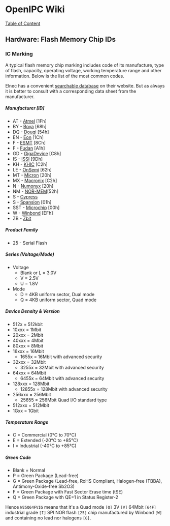 # OpenIPC Wiki
[Table of Content](../README.md)

Hardware: Flash Memory Chip IDs
-------------------------------

### IC Marking

A typical flash memory chip marking includes code of its manufacture, type of
flash, capacity, operating voltage, working temperature range and other
information. Below is the list of the most common codes. 

Elnec has a convenient [searchable database](https://www.elnec.com/en/search/) 
on their website. But as always it is better to consult with a corresponding
data sheet from the manufacturer.

##### Manufacturer [ID]
 
- AT - [Atmel](https://www.microchip.com/) [1Fh]
- BY - [Boya](https://www.boyamicro.com/) [68h]
- DQ - [Douqi](http://www.douqitech.com/) [54h]
- EN - [Eon](https://www.esmt.com.tw/) [1Ch]
- F - [ESMT](https://www.esmt.com.tw/) [8Ch]
- F - [Fudan](https://www.fm-chips.com/) [A1h]
- GD - [GigaDevice](https://www.gigadevice.com/) [C8h]
- IS - [ISSI](https://www.issi.com/) [9Dh]
- KH - [KHIC](https://www.macronix.com.hk/) [C2h]
- LE - [OnSemi](https://www.onsemi.com/) [62h]
- MT - [Micron](https://www.micron.com/) [20h]
- MX - [Macronix](https://www.macronix.com) [C2h]
- N - [Numonyx](https://www.micron.com/) [20h]
- NM - [NOR-MEM](http://www.normem.com/)[52h]
- S - [Cypress](https://www.infineon.com/)
- S - [Spansion](https://www.infineon.com/) [01h]
- SST - [Microchip](https://www.microchip.com/) [00h]
- W - [Winbond](https://www.winbond.com/) [EFh]
- ZB - [Zbit](http://zbitsemi.com/)

##### Product Family

- 25 - Serial Flash

##### Series (Voltage/Mode)

- Voltage
  - Blank or L = 3.0V
  - V = 2.5V
  - U = 1.8V
- Mode
  - D = 4KB uniform sector, Dual mode
  - Q = 4KB uniform sector, Quad mode

##### Device Density & Version
- 512x = 512kbit
- 10xxx = 1Mbit
- 20xxx = 2Mbit
- 40xxx = 4Mbit
- 80xxx = 8Mbit
- 16xxx = 16Mbit
  - 1655x = 16Mbit with advanced security
- 32xxx = 32Mbit
  - 3255x = 32Mbit with advanced security
- 64xxx = 64Mbit
  - 6455x = 64Mbit with advanced security
- 128xxx = 128Mbit
  - 12855x = 128Mbit with advanced security
- 256xxx = 256Mbit
  - 25655 = 256Mbit Quad I/O standard type
- 512xxx = 512Mbit
- 1Gxx = 1Gbit

##### Temperature Range

- C = Commercial (0°C to 70°C)
- E = Extended (-20°C to +85°C)
- I = Industrial (-40°C to +85°C)

##### Green Code

- Blank = Normal
- P = Green Package (Lead-free)
- G = Green Package (Lead-free, RoHS Compliant, Halogen-free (TBBA), Antimony-Oxide-free Sb2O3)
- F = Green Package with Fast Sector Erase time (tSE)
- Q = Green Package with QE=1 in Status Register-2

Hence `W25Q64FVIG` means that it's a Quad mode `[Q]` 3V `[V]` 64Mbit `[64F]`
industrial grade `[I]` SPI NOR flash `[25]` chip manufactured by Winbond `[W]`
and containing no lead nor halogens `[G]`.
